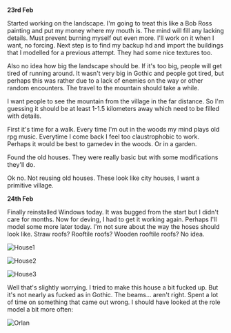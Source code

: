 **23rd Feb**

Started working on the landscape. I'm going to treat this like a Bob Ross painting and put my money where my mouth is. 
The mind will fill any lacking details. Must prevent burning myself out even more. I'll work on it when I want, no forcing.
Next step is to find my backup hd and import the buildings that I modelled for a previous attempt. They had some nice textures too.

Also no idea how big the landscape should be. If it's too big, people will get tired of running around. It wasn't very big in Gothic
and people got tired, but perhaps this was rather due to a lack of enemies on the way or other random encounters. The travel to the
mountain should take a while.

I want people to see the mountain from the village in the far distance. So I'm guessing it should be at least 1-1.5 kilometers away
which need to be filled with details.

First it's time for a walk. Every time I'm out in the woods my mind plays old rpg music. Everytime I come back I feel too 
claustrophobic to work. Perhaps it would be best to gamedev in the woods. Or in a garden.

Found the old houses. They were really basic but with some modifications they'll do.

Ok no. Not reusing old houses. These look like city houses, I want a primitive village.

**24th Feb**

Finally reinstalled Windows today. It was bugged from the start but I didn't care for months. Now for deving, 
I had to get it working again. Perhaps I'll model some more later today. I'm not sure about the way the hoses should look like.
Straw roofs? Rooftile roofs? Wooden rooftile roofs? No idea.

![House1](https://i.imgur.com/ZHzNRqU.png)

![House2](https://i.imgur.com/lJm8CRw.png)

![House3](https://i.imgur.com/fala30w.png)

Well that's slightly worrying. I tried to make this house a bit fucked up. But it's not nearly as fucked as in Gothic. The beams... aren't right. Spent a lot of time on something that came out wrong. I should have looked at the role model a bit more often:

![Orlan](http://mondgesaenge.de/G2ADB/screens/orte/taverne.jpg)
